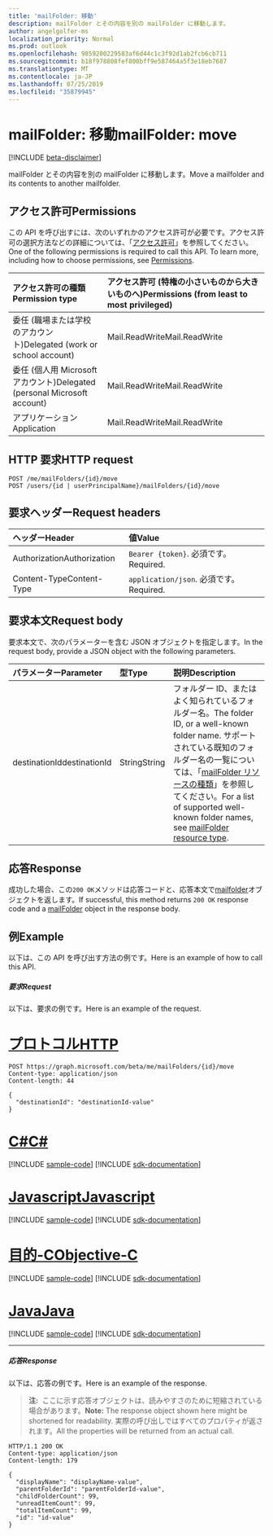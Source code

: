 ```yaml
---
title: 'mailFolder: 移動'
description: mailFolder とその内容を別の mailFolder に移動します。
author: angelgolfer-ms
localization_priority: Normal
ms.prod: outlook
ms.openlocfilehash: 9859200229583af6d44c1c3f92d1ab2fcb6cb711
ms.sourcegitcommit: b18f978808fef800bff9e587464a5f3e18eb7687
ms.translationtype: MT
ms.contentlocale: ja-JP
ms.lasthandoff: 07/25/2019
ms.locfileid: "35879945"
---
```

# <a name="mailfolder-move"></a><span data-ttu-id="977ce-103">mailFolder: 移動</span><span class="sxs-lookup"><span data-stu-id="977ce-103">mailFolder: move</span></span>

[!INCLUDE [beta-disclaimer](../../includes/beta-disclaimer.md)]

<span data-ttu-id="977ce-104">mailFolder とその内容を別の mailFolder に移動します。</span><span class="sxs-lookup"><span data-stu-id="977ce-104">Move a mailfolder and its contents to another mailfolder.</span></span>

## <a name="permissions"></a><span data-ttu-id="977ce-105">アクセス許可</span><span class="sxs-lookup"><span data-stu-id="977ce-105">Permissions</span></span>

<span data-ttu-id="977ce-p101">この API を呼び出すには、次のいずれかのアクセス許可が必要です。アクセス許可の選択方法などの詳細については、「[アクセス許可](/graph/permissions-reference)」を参照してください。</span><span class="sxs-lookup"><span data-stu-id="977ce-p101">One of the following permissions is required to call this API. To learn more, including how to choose permissions, see [Permissions](/graph/permissions-reference).</span></span>

| <span data-ttu-id="977ce-108">アクセス許可の種類</span><span class="sxs-lookup"><span data-stu-id="977ce-108">Permission type</span></span> | <span data-ttu-id="977ce-109">アクセス許可 (特権の小さいものから大きいものへ)</span><span class="sxs-lookup"><span data-stu-id="977ce-109">Permissions (from least to most privileged)</span></span> |
|:----------------|:--------------------------------------------|
|<span data-ttu-id="977ce-110">委任 (職場または学校のアカウント)</span><span class="sxs-lookup"><span data-stu-id="977ce-110">Delegated (work or school account)</span></span> | <span data-ttu-id="977ce-111">Mail.ReadWrite</span><span class="sxs-lookup"><span data-stu-id="977ce-111">Mail.ReadWrite</span></span>    |
|<span data-ttu-id="977ce-112">委任 (個人用 Microsoft アカウント)</span><span class="sxs-lookup"><span data-stu-id="977ce-112">Delegated (personal Microsoft account)</span></span> | <span data-ttu-id="977ce-113">Mail.ReadWrite</span><span class="sxs-lookup"><span data-stu-id="977ce-113">Mail.ReadWrite</span></span>    |
|<span data-ttu-id="977ce-114">アプリケーション</span><span class="sxs-lookup"><span data-stu-id="977ce-114">Application</span></span> | <span data-ttu-id="977ce-115">Mail.ReadWrite</span><span class="sxs-lookup"><span data-stu-id="977ce-115">Mail.ReadWrite</span></span> |

## <a name="http-request"></a><span data-ttu-id="977ce-116">HTTP 要求</span><span class="sxs-lookup"><span data-stu-id="977ce-116">HTTP request</span></span>

<!-- { "blockType": "ignored" } -->

```http
POST /me/mailFolders/{id}/move
POST /users/{id | userPrincipalName}/mailFolders/{id}/move
```

## <a name="request-headers"></a><span data-ttu-id="977ce-117">要求ヘッダー</span><span class="sxs-lookup"><span data-stu-id="977ce-117">Request headers</span></span>

| <span data-ttu-id="977ce-118">ヘッダー</span><span class="sxs-lookup"><span data-stu-id="977ce-118">Header</span></span> | <span data-ttu-id="977ce-119">値</span><span class="sxs-lookup"><span data-stu-id="977ce-119">Value</span></span> |
|:-------|:------|
| <span data-ttu-id="977ce-120">Authorization</span><span class="sxs-lookup"><span data-stu-id="977ce-120">Authorization</span></span> | <span data-ttu-id="977ce-121">`Bearer {token}`.</span><span class="sxs-lookup"><span data-stu-id="977ce-121"></span></span> <span data-ttu-id="977ce-122">必須です。</span><span class="sxs-lookup"><span data-stu-id="977ce-122">Required.</span></span> |
| <span data-ttu-id="977ce-123">Content-Type</span><span class="sxs-lookup"><span data-stu-id="977ce-123">Content-Type</span></span> | <span data-ttu-id="977ce-124">`application/json`.</span><span class="sxs-lookup"><span data-stu-id="977ce-124"></span></span> <span data-ttu-id="977ce-125">必須です。</span><span class="sxs-lookup"><span data-stu-id="977ce-125">Required.</span></span> |

## <a name="request-body"></a><span data-ttu-id="977ce-126">要求本文</span><span class="sxs-lookup"><span data-stu-id="977ce-126">Request body</span></span>

<span data-ttu-id="977ce-127">要求本文で、次のパラメーターを含む JSON オブジェクトを指定します。</span><span class="sxs-lookup"><span data-stu-id="977ce-127">In the request body, provide a JSON object with the following parameters.</span></span>

| <span data-ttu-id="977ce-128">パラメーター</span><span class="sxs-lookup"><span data-stu-id="977ce-128">Parameter</span></span> | <span data-ttu-id="977ce-129">型</span><span class="sxs-lookup"><span data-stu-id="977ce-129">Type</span></span> | <span data-ttu-id="977ce-130">説明</span><span class="sxs-lookup"><span data-stu-id="977ce-130">Description</span></span> |
|:----------|:-----|:------------|
|<span data-ttu-id="977ce-131">destinationId</span><span class="sxs-lookup"><span data-stu-id="977ce-131">destinationId</span></span>|<span data-ttu-id="977ce-132">String</span><span class="sxs-lookup"><span data-stu-id="977ce-132">String</span></span>|<span data-ttu-id="977ce-133">フォルダー ID、またはよく知られているフォルダー名。</span><span class="sxs-lookup"><span data-stu-id="977ce-133">The folder ID, or a well-known folder name.</span></span> <span data-ttu-id="977ce-134">サポートされている既知のフォルダー名の一覧については、「[mailFolder リソースの種類](../resources/mailfolder.md)」を参照してください。</span><span class="sxs-lookup"><span data-stu-id="977ce-134">For a list of supported well-known folder names, see [mailFolder resource type](../resources/mailfolder.md).</span></span>|

## <a name="response"></a><span data-ttu-id="977ce-135">応答</span><span class="sxs-lookup"><span data-stu-id="977ce-135">Response</span></span>

<span data-ttu-id="977ce-136">成功した場合、この`200 OK`メソッドは応答コードと、応答本文で[mailfolder](../resources/mailfolder.md)オブジェクトを返します。</span><span class="sxs-lookup"><span data-stu-id="977ce-136">If successful, this method returns `200 OK` response code and a [mailFolder](../resources/mailfolder.md) object in the response body.</span></span>

## <a name="example"></a><span data-ttu-id="977ce-137">例</span><span class="sxs-lookup"><span data-stu-id="977ce-137">Example</span></span>

<span data-ttu-id="977ce-138">以下は、この API を呼び出す方法の例です。</span><span class="sxs-lookup"><span data-stu-id="977ce-138">Here is an example of how to call this API.</span></span>

##### <a name="request"></a><span data-ttu-id="977ce-139">要求</span><span class="sxs-lookup"><span data-stu-id="977ce-139">Request</span></span>

<span data-ttu-id="977ce-140">以下は、要求の例です。</span><span class="sxs-lookup"><span data-stu-id="977ce-140">Here is an example of the request.</span></span>

# <a name="httptabhttp"></a>[<span data-ttu-id="977ce-141">プロトコル</span><span class="sxs-lookup"><span data-stu-id="977ce-141">HTTP</span></span>](#tab/http)
<!-- {
  "blockType": "request",
  "name": "mailfolder_move"
}-->

```http
POST https://graph.microsoft.com/beta/me/mailFolders/{id}/move
Content-type: application/json
Content-length: 44

{
  "destinationId": "destinationId-value"
}
```
# <a name="ctabcsharp"></a>[<span data-ttu-id="977ce-142">C#</span><span class="sxs-lookup"><span data-stu-id="977ce-142">C#</span></span>](#tab/csharp)
[!INCLUDE [sample-code](../includes/snippets/csharp/mailfolder-move-csharp-snippets.md)]
[!INCLUDE [sdk-documentation](../includes/snippets/snippets-sdk-documentation-link.md)]

# <a name="javascripttabjavascript"></a>[<span data-ttu-id="977ce-143">Javascript</span><span class="sxs-lookup"><span data-stu-id="977ce-143">Javascript</span></span>](#tab/javascript)
[!INCLUDE [sample-code](../includes/snippets/javascript/mailfolder-move-javascript-snippets.md)]
[!INCLUDE [sdk-documentation](../includes/snippets/snippets-sdk-documentation-link.md)]

# <a name="objective-ctabobjc"></a>[<span data-ttu-id="977ce-144">目的-C</span><span class="sxs-lookup"><span data-stu-id="977ce-144">Objective-C</span></span>](#tab/objc)
[!INCLUDE [sample-code](../includes/snippets/objc/mailfolder-move-objc-snippets.md)]
[!INCLUDE [sdk-documentation](../includes/snippets/snippets-sdk-documentation-link.md)]

# <a name="javatabjava"></a>[<span data-ttu-id="977ce-145">Java</span><span class="sxs-lookup"><span data-stu-id="977ce-145">Java</span></span>](#tab/java)
[!INCLUDE [sample-code](../includes/snippets/java/mailfolder-move-java-snippets.md)]
[!INCLUDE [sdk-documentation](../includes/snippets/snippets-sdk-documentation-link.md)]

---


##### <a name="response"></a><span data-ttu-id="977ce-146">応答</span><span class="sxs-lookup"><span data-stu-id="977ce-146">Response</span></span>

<span data-ttu-id="977ce-147">以下は、応答の例です。</span><span class="sxs-lookup"><span data-stu-id="977ce-147">Here is an example of the response.</span></span>

> <span data-ttu-id="977ce-148">**注:**  ここに示す応答オブジェクトは、読みやすさのために短縮されている場合があります。</span><span class="sxs-lookup"><span data-stu-id="977ce-148">**Note:** The response object shown here might be shortened for readability.</span></span> <span data-ttu-id="977ce-149">実際の呼び出しではすべてのプロパティが返されます。</span><span class="sxs-lookup"><span data-stu-id="977ce-149">All the properties will be returned from an actual call.</span></span>
<!-- {
  "blockType": "response",
  "truncated": true,
  "@odata.type": "microsoft.graph.mailFolder"
} -->

```http
HTTP/1.1 200 OK
Content-type: application/json
Content-length: 179

{
  "displayName": "displayName-value",
  "parentFolderId": "parentFolderId-value",
  "childFolderCount": 99,
  "unreadItemCount": 99,
  "totalItemCount": 99,
  "id": "id-value"
}
```

<!-- uuid: 8fcb5dbc-d5aa-4681-8e31-b001d5168d79
2015-10-25 14:57:30 UTC -->
<!--
{
  "type": "#page.annotation",
  "description": "mailFolder: move",
  "keywords": "",
  "section": "documentation",
  "tocPath": "",
  "suppressions": [
  ]
}
-->
